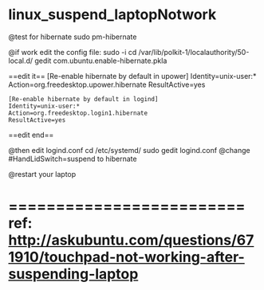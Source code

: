 # linux_suspend_laptopNotwork

@test for hibernate
sudo pm-hibernate

@if work edit the config file:
sudo -i
cd /var/lib/polkit-1/localauthority/50-local.d/
gedit com.ubuntu.enable-hibernate.pkla

==edit it==
    [Re-enable hibernate by default in upower]
    Identity=unix-user:*
    Action=org.freedesktop.upower.hibernate
    ResultActive=yes

    [Re-enable hibernate by default in logind]
    Identity=unix-user:*
    Action=org.freedesktop.login1.hibernate
    ResultActive=yes
==edit end==

@then edit logind.conf
cd /etc/systemd/
sudo gedit logind.conf
@change #HandLidSwitch=suspend to hibernate

@restart your laptop 

=========================
ref:
http://askubuntu.com/questions/671910/touchpad-not-working-after-suspending-laptop
=========================
